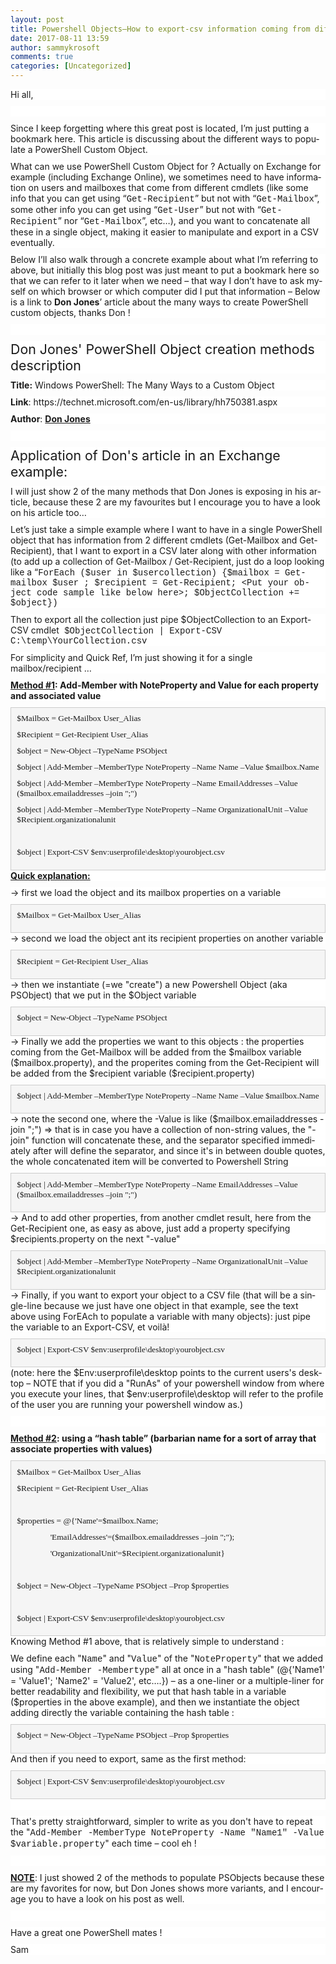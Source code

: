 ```yaml
---
layout: post
title: Powershell Objects–How to export-csv information coming from different cmdlets and with potentially multi-valued attributes
date: 2017-08-11 13:59
author: sammykrosoft
comments: true
categories: [Uncategorized]
---
```

<p class="MsoNormal" style="background: white;margin: 0cm 0cm 7.5pt;line-height: normal"><span lang="EN-US">Hi all,</span></p>
<p class="MsoNormal" style="background: white;margin: 0cm 0cm 7.5pt;line-height: normal"><span lang="EN-US"> </span></p>
<p class="MsoNormal" style="background: white;margin: 0cm 0cm 7.5pt;line-height: normal"><span lang="EN-US">Since I keep forgetting where <a>this great post</a> is located, I’m just putting a bookmark here. This article is discussing about the different ways to populate a PowerShell Custom Object.</span></p>
<p class="MsoNormal" style="background: white;margin: 0cm 0cm 7.5pt;line-height: normal"><span lang="EN-US">What can we use PowerShell Custom Object for ? Actually on Exchange for example (including Exchange Online), we sometimes need to have information on users and mailboxes that come from different cmdlets (like some info that you can get using “<span style="font-family: Courier New">Get-Recipient</span>” but not with “<span style="font-family: Courier New">Get-Mailbox</span>”, some other info you can get using “<span style="font-family: Courier New">Get-User</span>” but not with “<span style="font-family: Courier New">Get-Recipient</span>” nor “<span style="font-family: Courier New">Get-Mailbox</span>”, etc…), and you want to concatenate all these in a single object, making it easier to manipulate and export in a CSV eventually.</span></p>
<p class="MsoNormal" style="background: white;margin: 0cm 0cm 7.5pt;line-height: normal"><span lang="EN-US">Below I’ll also walk through a concrete example about what I’m referring to above, but initially this blog post was just meant to put a bookmark here so that we can refer to it later when we need – that way I don’t have to ask myself on which browser or which computer did I put that information – Below is a link to <strong>Don Jones</strong>’ article about the many ways to create PowerShell custom objects, thanks Don !</span></p>
<p class="MsoNormal" style="background: white;margin: 0cm 0cm 7.5pt;line-height: normal"><span lang="EN-US"> </span></p>
<p class="MsoNormal" style="background: white;margin: 0cm 0cm 7.5pt;line-height: normal"><span lang="EN-US"><span style="font-size: 16pt">Don Jones' PowerShell Object creation methods description</span></span></p>
<p class="MsoNormal" style="background: white;margin: 0cm 0cm 7.5pt;line-height: normal"><b><span lang="EN-US">Title:</span></b><span lang="EN-US"> Windows PowerShell: The Many Ways to a Custom Object</span></p>
<p class="MsoNormal" style="background: white;margin: 0cm 0cm 7.5pt;line-height: normal"><b><span lang="EN-US">Link</span></b><span lang="EN-US">: <a title="https://technet.microsoft.com/en-us/library/hh750381.aspx">https://technet.microsoft.com/en-us/library/hh750381.aspx</a></span></p>
<p class="MsoNormal" style="background: white;margin: 0cm 0cm 7.5pt;line-height: normal"><b><span lang="EN-US">Author</span></b><span lang="EN-US">: <b><u>Don Jones</u></b></span></p>
<p class="MsoNormal" style="background: white;margin: 0cm 0cm 7.5pt;line-height: normal"><span lang="EN-US"> </span></p>
<p class="MsoNormal" style="background: white;margin: 0cm 0cm 7.5pt;line-height: normal"><span lang="EN-US"><span style="font-size: 16pt">Application of Don's article in an Exchange example:</span></span></p>
<p class="MsoNormal" style="background: white;margin: 0cm 0cm 7.5pt;line-height: normal"><span lang="EN-US">I will just show 2 of the many methods that Don Jones is exposing in his article, because these 2 are my favourites but I encourage you to have a look on his article too…</span></p>
<p class="MsoNormal" style="background: white;margin: 0cm 0cm 7.5pt;line-height: normal"><span lang="EN-US">Let’s just take a simple example where I want to have in a single PowerShell object that has information from 2 different cmdlets (Get-Mailbox and Get-Recipient), that I want to export in a CSV later along with other information (to add up a collection of Get-Mailbox / Get-Recipient, just do a loop looking like a “</span><span lang="EN-US"><span style="font-family: Courier New">ForEach ($user in $usercollection) {$mailbox = Get-mailbox $user ; $recipient = Get-Recipient; &lt;Put your object code sample like below here&gt;; $ObjectCollection += $object})</span></span></p>
<p class="MsoNormal" style="background: white;margin: 0cm 0cm 7.5pt;line-height: normal"><span lang="EN-US">Then to export all the collection just pipe $ObjectCollection to an Export-CSV cmdlet</span><span lang="EN-US"><span style="font-family: Courier New"> $ObjectCollection | Export-CSV C:\temp\YourCollection.csv</span></span><span lang="EN-US"></span></p>
<p class="MsoNormal" style="background: white;margin: 0cm 0cm 7.5pt;line-height: normal"><span lang="EN-US">For simplicity and Quick Ref, I’m just showing it for a single mailbox/recipient …</span></p>
<p class="MsoNormal" style="background: white;margin: 0cm 0cm 7.5pt;line-height: normal"><b><u><span lang="EN-US">Method #1</span></u></b><b><span lang="EN-US">: Add-Member with NoteProperty and Value for each property and associated value</span></b><span lang="EN-US"></span></p>

<div style="background: whitesmoke;line-height: normal;border: #cccccc 1pt solid;padding: 7pt">
<p class="MsoNormal" style="background: whitesmoke;margin: 0cm 0cm 7.5pt;line-height: normal;padding: 0cm"><span lang="EN-US"><span style="font-family: Consolas"><span style="font-size: 10pt">$Mailbox = Get-Mailbox User_Alias</span></span></span></p>
<p class="MsoNormal" style="background: whitesmoke;margin: 0cm 0cm 7.5pt;line-height: normal;padding: 0cm"><span lang="EN-US"><span style="font-family: Consolas"><span style="font-size: 10pt">$Recipient = Get-Recipient User_Alias</span></span></span></p>
<p class="MsoNormal" style="background: whitesmoke;margin: 0cm 0cm 7.5pt;line-height: normal;padding: 0cm"><span lang="EN-US"><span style="font-family: Consolas"><span style="font-size: 10pt">$object = New-Object –TypeName PSObject</span></span></span></p>
<p class="MsoNormal" style="background: whitesmoke;margin: 0cm 0cm 7.5pt;line-height: normal;padding: 0cm"><span lang="EN-US"><span style="font-family: Consolas"><span style="font-size: 10pt">$object | Add-Member –MemberType NoteProperty –Name Name –Value $mailbox.Name</span></span></span></p>
<p class="MsoNormal" style="background: whitesmoke;margin: 0cm 0cm 7.5pt;line-height: normal;padding: 0cm"><span lang="EN-US"><span style="font-family: Consolas"><span style="font-size: 10pt">$object | Add-Member –MemberType NoteProperty –Name EmailAddresses –Value ($mailbox.emailaddresses –join ";")</span></span></span></p>
<p class="MsoNormal" style="background: whitesmoke;margin: 0cm 0cm 7.5pt;line-height: normal;padding: 0cm"><span lang="EN-US"><span style="font-family: Consolas"><span style="font-size: 10pt">$object | Add-Member –MemberType NoteProperty –Name OrganizationalUnit –Value $Recipient.organizationalunit</span></span></span></p>
<p class="MsoNormal" style="background: whitesmoke;margin: 0cm 0cm 7.5pt;line-height: normal;padding: 0cm"><span lang="EN-US"><span style="font-family: Consolas"><span style="font-size: 10pt"> </span></span></span></p>
<p class="MsoNormal" style="background: whitesmoke;margin: 0cm 0cm 7.5pt;line-height: normal;padding: 0cm"><span lang="FR"><span style="font-family: Consolas"><span style="font-size: 10pt">$object | Export-CSV $env:userprofile\desktop\yourobject.csv</span></span></span></p>

</div>
<p class="MsoNormal" style="background: white;margin: 0cm 0cm 7.5pt;line-height: normal"><b><u><span lang="FR">Quick explanation:</span></u></b></p>
<p class="MsoNormal" style="background: white;margin: 0cm 0cm 7.5pt;line-height: normal"><span lang="EN-US">-&gt; first we load the object and its mailbox properties on a variable</span></p>

<div style="background: whitesmoke;line-height: normal;border: #cccccc 1pt solid;padding: 7pt">
<p class="MsoNormal" style="background: whitesmoke;margin: 0cm 0cm 7.5pt;line-height: normal;padding: 0cm"><span lang="EN-US"><span style="font-family: Consolas"><span style="font-size: 10pt">$Mailbox = Get-Mailbox User_Alias</span></span></span></p>

</div>
<p class="MsoNormal" style="background: white;margin: 0cm 0cm 7.5pt;line-height: normal"><span lang="EN-US">-&gt; second we load the object ant its recipient properties on another variable</span></p>

<div style="background: whitesmoke;line-height: normal;border: #cccccc 1pt solid;padding: 7pt">
<p class="MsoNormal" style="background: whitesmoke;margin: 0cm 0cm 7.5pt;line-height: normal;padding: 0cm"><span lang="EN-US"><span style="font-family: Consolas"><span style="font-size: 10pt">$Recipient = Get-Recipient User_Alias</span></span></span></p>

</div>
<p class="MsoNormal" style="background: white;margin: 0cm 0cm 7.5pt;line-height: normal"><span lang="EN-US">-&gt; then we instantiate (=we "create") a new Powershell Object (aka PSObject) that we put in the $Object variable</span></p>

<div style="background: whitesmoke;line-height: normal;border: #cccccc 1pt solid;padding: 7pt">
<p class="MsoNormal" style="background: whitesmoke;margin: 0cm 0cm 7.5pt;line-height: normal;padding: 0cm"><span lang="EN-US"><span style="font-family: Consolas"><span style="font-size: 10pt">$object = New-Object –TypeName PSObject</span></span></span></p>

</div>
<p class="MsoNormal" style="background: white;margin: 0cm 0cm 7.5pt;line-height: normal"><span lang="EN-US">-&gt; Finally we add the properties we want to this objects : the properties coming from the Get-Mailbox will be added from the $mailbox variable ($mailbox.property), and the properites coming from the Get-Recipient will be added from the $recipient variable ($recipient.property)</span></p>

<div style="background: whitesmoke;line-height: normal;border: #cccccc 1pt solid;padding: 7pt">
<p class="MsoNormal" style="background: whitesmoke;margin: 0cm 0cm 7.5pt;line-height: normal;padding: 0cm"><span lang="EN-US"><span style="font-family: Consolas"><span style="font-size: 10pt">$object | Add-Member –MemberType NoteProperty –Name Name –Value $mailbox.Name</span></span></span></p>

</div>
<p class="MsoNormal" style="background: white;margin: 0cm 0cm 7.5pt;line-height: normal"><span lang="EN-US">-&gt; note the second one, where the -Value is like ($mailbox.emailaddresses -join ";") =&gt; that is in case you have a collection of non-string values, the "-join" function will concatenate these, and the separator specified immediately after will define the separator, and since it's in between double quotes, the whole concatenated item will be converted to Powershell String </span></p>

<div style="background: whitesmoke;line-height: normal;border: #cccccc 1pt solid;padding: 7pt">
<p class="MsoNormal" style="background: whitesmoke;margin: 0cm 0cm 7.5pt;line-height: normal;padding: 0cm"><span lang="EN-US"><span style="font-family: Consolas"><span style="font-size: 10pt">$object | Add-Member –MemberType NoteProperty –Name EmailAddresses –Value ($mailbox.emailaddresses –join ";")</span></span></span></p>

</div>
<p class="MsoNormal" style="background: white;margin: 0cm 0cm 7.5pt;line-height: normal"><span lang="EN-US">-&gt; And to add other properties, from another cmdlet result, here from the Get-Recipient one, as easy as above, just add a property specifying $recipients.property on the next "-value"</span></p>

<div style="background: whitesmoke;line-height: normal;border: #cccccc 1pt solid;padding: 7pt">
<p class="MsoNormal" style="background: whitesmoke;margin: 0cm 0cm 7.5pt;line-height: normal;padding: 0cm"><span lang="EN-US"><span style="font-family: Consolas"><span style="font-size: 10pt">$object | Add-Member –MemberType NoteProperty –Name OrganizationalUnit –Value $Recipient.organizationalunit</span></span></span></p>

</div>
<p class="MsoNormal" style="background: white;margin: 0cm 0cm 7.5pt;line-height: normal"><span lang="EN-US">-&gt; Finally, if you want to export your object to a CSV file (that will be a single-line because we just have one object in that example, see the text above using ForEAch to populate a variable with many objects): just pipe the variable to an Export-CSV, et voilà!</span></p>

<div style="background: whitesmoke;line-height: normal;border: #cccccc 1pt solid;padding: 7pt">
<p class="MsoNormal" style="background: whitesmoke;margin: 0cm 0cm 7.5pt;line-height: normal;padding: 0cm"><span><span style="font-family: Consolas"><span style="font-size: 10pt">$object | Export-CSV $env:userprofile\desktop\yourobject.csv</span></span></span></p>

</div>
<p class="MsoNormal" style="background: white;margin: 0cm 0cm 7.5pt;line-height: normal"><span lang="EN-US">(note: here the $Env:userprofile\desktop points to the current users's desktop – NOTE that if you did a "RunAs" of your powershell window from where you execute your lines, that $env:userprofile\desktop will refer to the profile of the user you are running your powershell window as.)</span></p>
<p class="MsoNormal" style="background: white;margin: 0cm 0cm 7.5pt;line-height: normal"><span lang="EN-US"> </span></p>
<p class="MsoNormal" style="background: white;margin: 0cm 0cm 7.5pt;line-height: normal"><b><u><span lang="EN-US">Method #2</span></u></b><b><span lang="EN-US">: using a “hash table” (barbarian name for a sort of array that associate properties with values)</span></b><span lang="EN-US"></span></p>

<div style="background: whitesmoke;line-height: normal;border: #cccccc 1pt solid;padding: 7pt">
<p class="MsoNormal" style="background: whitesmoke;margin: 0cm 0cm 7.5pt;line-height: normal;padding: 0cm"><span lang="EN-US"><span style="font-family: Consolas"><span style="font-size: 10pt">$Mailbox = Get-Mailbox User_Alias</span></span></span></p>
<p class="MsoNormal" style="background: whitesmoke;margin: 0cm 0cm 7.5pt;line-height: normal;padding: 0cm"><span lang="EN-US"><span style="font-family: Consolas"><span style="font-size: 10pt">$Recipient = Get-Recipient User_Alias</span></span></span></p>
<p class="MsoNormal" style="background: whitesmoke;margin: 0cm 0cm 7.5pt;line-height: normal;padding: 0cm"><span lang="EN-US"><span style="font-family: Consolas"><span style="font-size: 10pt"> </span></span></span></p>
<p class="MsoNormal" style="background: whitesmoke;margin: 0cm 0cm 7.5pt;line-height: normal;padding: 0cm"><span lang="EN-US"><span style="font-family: Consolas"><span style="font-size: 10pt">$properties = @{'Name'=$mailbox.Name;</span></span></span></p>
<p class="MsoNormal" style="background: whitesmoke;margin: 0cm 0cm 7.5pt;line-height: normal;padding: 0cm"><span lang="EN-US"><span style="font-family: Consolas"><span><span style="font-size: 10pt">                </span></span><span style="font-size: 10pt">'EmailAddresses'=($mailbox.emailaddresses –join ";");</span></span></span></p>
<p class="MsoNormal" style="background: whitesmoke;margin: 0cm 0cm 7.5pt;line-height: normal;padding: 0cm"><span lang="EN-US"><span style="font-family: Consolas"><span><span style="font-size: 10pt">                </span></span><span style="font-size: 10pt">'OrganizationalUnit'=$Recipient.organizationalunit}</span></span></span></p>
<p class="MsoNormal" style="background: whitesmoke;margin: 0cm 0cm 7.5pt;line-height: normal;padding: 0cm"><span lang="EN-US"><span style="font-family: Consolas"><span style="font-size: 10pt"> </span></span></span></p>
<p class="MsoNormal" style="background: whitesmoke;margin: 0cm 0cm 7.5pt;line-height: normal;padding: 0cm"><span lang="EN-US"><span style="font-family: Consolas"><span style="font-size: 10pt">$object = New-Object –TypeName PSObject –Prop $properties</span></span></span></p>
<p class="MsoNormal" style="background: whitesmoke;margin: 0cm 0cm 7.5pt;line-height: normal;padding: 0cm"><span lang="EN-US"><span style="font-family: Consolas"><span style="font-size: 10pt"> </span></span></span></p>
<p class="MsoNormal" style="background: whitesmoke;margin: 0cm 0cm 7.5pt;line-height: normal;padding: 0cm"><span><span style="font-family: Consolas"><span style="font-size: 10pt">$object | Export-CSV $env:userprofile\desktop\yourobject.csv</span></span></span></p>

</div>
<p class="MsoNormal" style="background: white;margin: 0cm 0cm 7.5pt;line-height: normal"><span lang="EN">Knowing Method #1 above, that is relatively simple to understand :</span></p>
<p class="MsoNormal" style="background: white;margin: 0cm 0cm 7.5pt;line-height: normal"><span lang="EN">We define each "<span style="font-family: Courier New">Name</span>" and "<span style="font-family: Courier New">Value</span>" of the "<span style="font-family: Courier New">NoteProperty</span>" that we added using "<span style="font-family: Courier New">Add-Member -Membertype</span>" all at once in a "hash table" (@{'Name1' = 'Value1'; 'Name2' = 'Value2', etc….}) – as a one-liner or a multiple-liner for better readability and flexibility, we put that hash table in a variable ($properties in the above example), and then we instantiate the object adding directly the variable containing the hash table :</span></p>

<div style="background: whitesmoke;line-height: normal;border: #cccccc 1pt solid;padding: 7pt">
<p class="MsoNormal" style="background: whitesmoke;margin: 0cm 0cm 7.5pt;line-height: normal;padding: 0cm"><span lang="EN-US"><span style="font-family: Consolas"><span style="font-size: 10pt">$object = New-Object –TypeName PSObject –Prop $properties</span></span></span></p>

</div>
<p class="MsoNormal" style="background: white;margin: 0cm 0cm 7.5pt;line-height: normal"><span lang="EN-US">And then if you need to export, same as the first method:</span></p>

<div style="background: whitesmoke;line-height: normal;border: #cccccc 1pt solid;padding: 7pt">
<p class="MsoNormal" style="background: whitesmoke;margin: 0cm 0cm 7.5pt;line-height: normal;padding: 0cm"><span><span style="font-family: Consolas"><span style="font-size: 10pt">$object | Export-CSV $env:userprofile\desktop\yourobject.csv</span></span></span></p>

</div>
<p class="MsoNormal" style="background: white;margin: 0cm 0cm 7.5pt;line-height: normal"><span> </span></p>
<p class="MsoNormal" style="background: white;margin: 0cm 0cm 7.5pt;line-height: normal"><span lang="EN">That's pretty straightforward, simpler to write as you don't have to repeat the "</span><span lang="EN"><span style="font-family: Courier New">Add-Member -MemberType NoteProperty -Name "Name1" -Value $variable.property</span></span><span lang="EN">" each time – cool eh !</span></p>
<p class="MsoNormal" style="background: white;margin: 0cm 0cm 7.5pt;line-height: normal"><span lang="EN"> </span></p>
<p class="MsoNormal" style="background: white;margin: 0cm 0cm 7.5pt;line-height: normal"><b><u><span lang="EN-US">NOTE</span></u></b><span lang="EN-US">: I just showed 2 of the methods to populate PSObjects because these are my favorites for now, but <a>Don Jones shows more variants</a>, and I encourage you to have a look on his post as well.</span></p>
<p class="MsoNormal" style="background: white;margin: 0cm 0cm 7.5pt;line-height: normal"><span lang="EN-US"> </span></p>
<p class="MsoNormal" style="background: white;margin: 0cm 0cm 7.5pt;line-height: normal"><span lang="EN-US">Have a great one PowerShell mates !</span></p>
<p class="MsoNormal" style="background: white;margin: 0cm 0cm 7.5pt;line-height: normal"><span lang="EN-US">Sam</span></p>
<p class="MsoNormal" style="margin: 0cm 0cm 8pt;line-height: 12pt"><span lang="EN-US"><span style="font-family: Calibri"><span style="color: #000000;font-size: 11pt"> </span></span></span></p>
